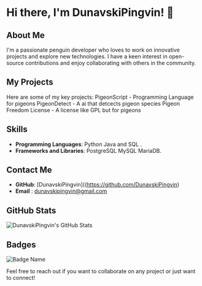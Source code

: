 # Hi there, I'm DunavskiPingvin! 👋

## About Me
I'm a passionate penguin developer who loves to work on innovative projects and explore new technologies. I have a keen interest in open-source contributions and enjoy collaborating with others in the community.

## My Projects
Here are some of my key projects:
PigeonScript - Programming Language for pigeons
PigeonDetect - A ai that detcects pigeon species
Pigeon Freedom License - A license like GPL but for pigeons


## Skills
- **Programming Languages**: Python Java and SQL .
- **Frameworks and Libraries**: PostgreSQL MySQL MariaDB.

## Contact Me
- **GitHub**: [DunavskiPingvin]((https://github.com/DunavskiPingvin)
- **Email** : [dunavskipingvin@gmail.com](dunavskipingvin@gmail.com)

## GitHub Stats
![DunavskiPingvin's GitHub Stats](https://github-readme-stats.vercel.app/api?username=DunavskiPingvin&show_icons=true&theme=radical)

## Badges
![Badge Name](https://img.shields.io/badge/Your_Badge-Description-blue)

Feel free to reach out if you want to collaborate on any project or just want to connect!
